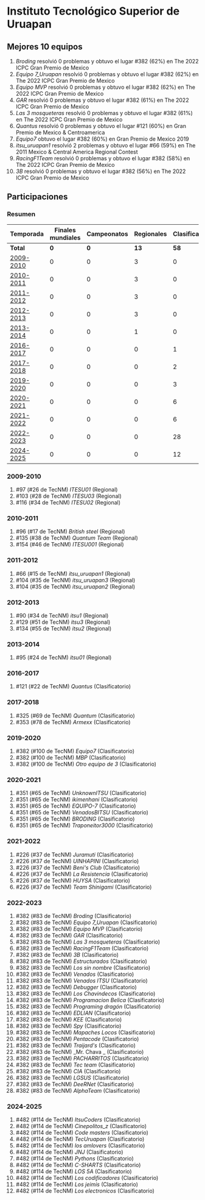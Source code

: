 # Instituto Tecnológico Superior de Uruapan

## Mejores 10 equipos

1. _Broding_ resolvió 0 problemas y obtuvo el lugar #382 (62%) en The 2022 ICPC Gran Premio de Mexico
1. _Equipo 7_Uruapan_ resolvió 0 problemas y obtuvo el lugar #382 (62%) en The 2022 ICPC Gran Premio de Mexico
1. _Equipo MVP_ resolvió 0 problemas y obtuvo el lugar #382 (62%) en The 2022 ICPC Gran Premio de Mexico
1. _GAR_ resolvió 0 problemas y obtuvo el lugar #382 (61%) en The 2022 ICPC Gran Premio de Mexico
1. _Las 3 mosqueteras_ resolvió 0 problemas y obtuvo el lugar #382 (61%) en The 2022 ICPC Gran Premio de Mexico
1. _Quantus_ resolvió 0 problemas y obtuvo el lugar #121 (60%) en Gran Premio de Mexico & Centroamerica
1. _Equipo7_ obtuvo el lugar #382 (60%) en Gran Premio de Mexico 2019
1. _itsu_uruapan1_ resolvió 2 problemas y obtuvo el lugar #66 (59%) en The 2011 Mexico & Central America Regional Contest
1. _RacingF1Team_ resolvió 0 problemas y obtuvo el lugar #382 (58%) en The 2022 ICPC Gran Premio de Mexico
1. _3B_ resolvió 0 problemas y obtuvo el lugar #382 (56%) en The 2022 ICPC Gran Premio de Mexico

## Participaciones

### Resumen

| Temporada | Finales mundiales | Campeonatos | Regionales | Clasificatorios | Equipos |
| --- | --- | --- | --- | --- | --- |
| **Total** | **0** | **0** | **13** | **58** | **71** |
| [2009-2010](#2009-2010) | 0 | 0 | 3 | 0 | 3 |
| [2010-2011](#2010-2011) | 0 | 0 | 3 | 0 | 3 |
| [2011-2012](#2011-2012) | 0 | 0 | 3 | 0 | 3 |
| [2012-2013](#2012-2013) | 0 | 0 | 3 | 0 | 3 |
| [2013-2014](#2013-2014) | 0 | 0 | 1 | 0 | 1 |
| [2016-2017](#2016-2017) | 0 | 0 | 0 | 1 | 1 |
| [2017-2018](#2017-2018) | 0 | 0 | 0 | 2 | 2 |
| [2019-2020](#2019-2020) | 0 | 0 | 0 | 3 | 3 |
| [2020-2021](#2020-2021) | 0 | 0 | 0 | 6 | 6 |
| [2021-2022](#2021-2022) | 0 | 0 | 0 | 6 | 6 |
| [2022-2023](#2022-2023) | 0 | 0 | 0 | 28 | 28 |
| [2024-2025](#2024-2025) | 0 | 0 | 0 | 12 | 12 |

### 2009-2010

1. #97 (#26 de TecNM) _ITESU01_ (Regional)
1. #103 (#28 de TecNM) _ITESU03_ (Regional)
1. #116 (#34 de TecNM) _ITESU02_ (Regional)

### 2010-2011

1. #96 (#17 de TecNM) _British steel_ (Regional)
1. #135 (#38 de TecNM) _Quantum Team_ (Regional)
1. #154 (#46 de TecNM) _ITESU001_ (Regional)

### 2011-2012

1. #66 (#15 de TecNM) _itsu_uruapan1_ (Regional)
1. #104 (#35 de TecNM) _itsu_uruapan3_ (Regional)
1. #104 (#35 de TecNM) _itsu_uruapan2_ (Regional)

### 2012-2013

1. #90 (#34 de TecNM) _itsu1_ (Regional)
1. #129 (#51 de TecNM) _itsu3_ (Regional)
1. #134 (#55 de TecNM) _itsu2_ (Regional)

### 2013-2014

1. #95 (#24 de TecNM) _itsu01_ (Regional)

### 2016-2017

1. #121 (#22 de TecNM) _Quantus_ (Clasificatorio)

### 2017-2018

1. #325 (#69 de TecNM) _Quantum_ (Clasificatorio)
1. #353 (#78 de TecNM) _Armexx_ (Clasificatorio)

### 2019-2020

1. #382 (#100 de TecNM) _Equipo7_ (Clasificatorio)
1. #382 (#100 de TecNM) _MBP_ (Clasificatorio)
1. #382 (#100 de TecNM) _Otro equipo de 3_ (Clasificatorio)

### 2020-2021

1. #351 (#65 de TecNM) _UnknownITSU_ (Clasificatorio)
1. #351 (#65 de TecNM) _ikimenhani_ (Clasificatorio)
1. #351 (#65 de TecNM) _EQUIPO-7_ (Clasificatorio)
1. #351 (#65 de TecNM) _VenadosBITSU_ (Clasificatorio)
1. #351 (#65 de TecNM) _BRODING_ (Clasificatorio)
1. #351 (#65 de TecNM) _Traponeitor3000_ (Clasificatorio)

### 2021-2022

1. #226 (#37 de TecNM) _Juramuti_ (Clasificatorio)
1. #226 (#37 de TecNM) _UINHAPINI_ (Clasificatorio)
1. #226 (#37 de TecNM) _Beni's Club_ (Clasificatorio)
1. #226 (#37 de TecNM) _La Resistencia_ (Clasificatorio)
1. #226 (#37 de TecNM) _HUYSA_ (Clasificatorio)
1. #226 (#37 de TecNM) _Team Shinigami_ (Clasificatorio)

### 2022-2023

1. #382 (#83 de TecNM) _Broding_ (Clasificatorio)
1. #382 (#83 de TecNM) _Equipo 7_Uruapan_ (Clasificatorio)
1. #382 (#83 de TecNM) _Equipo MVP_ (Clasificatorio)
1. #382 (#83 de TecNM) _GAR_ (Clasificatorio)
1. #382 (#83 de TecNM) _Las 3 mosqueteras_ (Clasificatorio)
1. #382 (#83 de TecNM) _RacingF1Team_ (Clasificatorio)
1. #382 (#83 de TecNM) _3B_ (Clasificatorio)
1. #382 (#83 de TecNM) _Estructurados_ (Clasificatorio)
1. #382 (#83 de TecNM) _Los sin nombre_ (Clasificatorio)
1. #382 (#83 de TecNM) _Venados_ (Clasificatorio)
1. #382 (#83 de TecNM) _Venados ITSU_ (Clasificatorio)
1. #382 (#83 de TecNM) _Debugger_ (Clasificatorio)
1. #382 (#83 de TecNM) _Los Chavindecos_ (Clasificatorio)
1. #382 (#83 de TecNM) _Programacion Belica_ (Clasificatorio)
1. #382 (#83 de TecNM) _Programing dragón_ (Clasificatorio)
1. #382 (#83 de TecNM) _EDLIAN_ (Clasificatorio)
1. #382 (#83 de TecNM) _KEE_ (Clasificatorio)
1. #382 (#83 de TecNM) _Spy_ (Clasificatorio)
1. #382 (#83 de TecNM) _Mapaches Locos_ (Clasificatorio)
1. #382 (#83 de TecNM) _Pentacode_ (Clasificatorio)
1. #382 (#83 de TecNM) _Traijard's_ (Clasificatorio)
1. #382 (#83 de TecNM) _Mr. Chava _ (Clasificatorio)
1. #382 (#83 de TecNM) _PACHARRITOS_ (Clasificatorio)
1. #382 (#83 de TecNM) _Tec team_ (Clasificatorio)
1. #382 (#83 de TecNM) _CIA_ (Clasificatorio)
1. #382 (#83 de TecNM) _LGSUS_ (Clasificatorio)
1. #382 (#83 de TecNM) _DeeRNet_ (Clasificatorio)
1. #382 (#83 de TecNM) _AlphaTeam_ (Clasificatorio)

### 2024-2025

1. #482 (#114 de TecNM) _ItsuCoders_ (Clasificatorio)
1. #482 (#114 de TecNM) _Cinepolitos_z_ (Clasificatorio)
1. #482 (#114 de TecNM) _Code masters_ (Clasificatorio)
1. #482 (#114 de TecNM) _TecUruapan_ (Clasificatorio)
1. #482 (#114 de TecNM) _los amlovers_ (Clasificatorio)
1. #482 (#114 de TecNM) _JNJ_ (Clasificatorio)
1. #482 (#114 de TecNM) _Pythons_ (Clasificatorio)
1. #482 (#114 de TecNM) _C-SHARTS_ (Clasificatorio)
1. #482 (#114 de TecNM) _LOS 5A_ (Clasificatorio)
1. #482 (#114 de TecNM) _Los codificadores_ (Clasificatorio)
1. #482 (#114 de TecNM) _Los jeimis_ (Clasificatorio)
1. #482 (#114 de TecNM) _Los electronicos_ (Clasificatorio)



